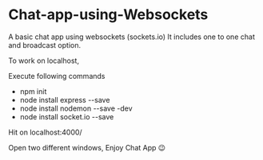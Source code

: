 # Chat-app-using-Websockets

A basic chat app using websockets (sockets.io)
It includes one to one chat and broadcast option.

To work on localhost,

Execute following commands

- npm init
- node install express --save
- node install nodemon --save -dev
- node install socket.io --save


Hit on localhost:4000/

Open two different windows, Enjoy Chat App 😉
